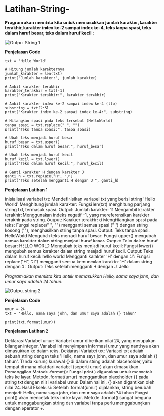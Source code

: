 # Latihan-String-

**Program akan meminta kita untuk memasukkan jumlah karakter, karakter terakhir, karakter index ke-2 sampai index ke-4, teks tanpa spasi, teks dalam huruf besar, teks dalam huruf kecil :**

![Output String 1](https://github.com/user-attachments/assets/f8b0b84a-a5f6-4460-92c6-917d0731c6c7)

**Penjelasan Code**

```
txt = 'Hello World'

# Hitung jumlah karakternya
jumlah_karakter = len(txt)
print("Jumlah karakter:", jumlah_karakter)

# Ambil karakter terakhir
karakter_terakhir = txt[-1]
print("Karakter terakhir:", karakter_terakhir)

# Ambil karakter index ke-2 sampai index ke-4 (llo)
substring = txt[2:5]
print("Karakter index ke-2 sampai index ke-4:", substring)

# Hilangkan spasi pada teks tersebut (HelloWorld)
tanpa_spasi = txt.replace(" ", "")
print("Teks tanpa spasi:", tanpa_spasi)

# Ubah teks menjadi huruf besar
huruf_besar = txt.upper()
print("Teks dalam huruf besar:", huruf_besar)

# Ubah teks menjadi huruf kecil
huruf_kecil = txt.lower()
print("Teks dalam huruf kecil:", huruf_kecil)

# Ganti karakter H dengan karakter J
ganti_h = txt.replace("H", "J")
print("Teks setelah mengganti H dengan J:", ganti_h)
```

**Penjelasan Latihan 1**

inisialisasi variabel txt: Mendefinisikan variabel txt yang berisi string 'Hello World'
Menghitung jumlah karakter: Fungsi len(txt) menghitung panjang string txt, termasuk spasi.
Output: Jumlah karakter: 11
Mengambil karakter terakhir: Menggunakan indeks negatif -1, yang mereferensikan karakter terakhir pada string.
Output: Karakter terakhir: d
Menghilangkan spasi pada teks: Fungsi replace(" ", "") mengganti semua spasi (" ") dengan string kosong (""), menghasilkan string tanpa spasi.
Output: Teks tanpa spasi: HelloWorld
Mengubah teks menjadi huruf besar: Fungsi upper() mengubah semua karakter dalam string menjadi huruf besar.
Output: Teks dalam huruf besar: HELLO WORLD
Mengubah teks menjadi huruf kecil: Fungsi lower() mengubah semua karakter dalam string menjadi huruf kecil.
Output: Teks dalam huruf kecil: hello world
Mengganti karakter 'H' dengan 'J': Fungsi replace("H", "J") mengganti semua kemunculan karakter 'H' dalam string dengan 'J'.
Output: Teks setelah mengganti H dengan J: Jello

*Program akan meminta kita untuk memasukkan Hello, nama saya john, dan umur saya adalah 24 tahun:*

![Output string 2](https://github.com/user-attachments/assets/f01227bf-62f6-4326-bc92-b4e0707bcd95)

**Penjelasan Code**

```
umur = 24
txt = 'Hello, nama saya john, dan umur saya adalah {} tahun'

print(txt.format(umur))
```

**Penjelasan Latihan 2**

Deklarasi Variabel umur:
Variabel umur diberikan nilai 24, yang merupakan bilangan integer.
Variabel ini menyimpan informasi umur yang nantinya akan dimasukkan ke dalam teks.
Deklarasi Variabel txt:
Variabel txt adalah sebuah string dengan teks 'Hello, nama saya john, dan umur saya adalah {} tahun'.
Tanda kurung kurawal {} di dalam string adalah placeholder, yaitu tempat di mana nilai dari variabel (seperti umur) akan dimasukkan.
Pemanggilan Metode .format():
Fungsi print() digunakan untuk mencetak teks ke layar.
Metode .format(umur) menggantikan placeholder {} pada string txt dengan nilai variabel umur.
Dalam hal ini, {} akan digantikan oleh nilai 24.
Hasil Eksekusi:
Setelah .format(umur) dijalankan, string berubah menjadi:
Hello, nama saya john, dan umur saya adalah 24 tahun
Fungsi print() akan mencetak teks ini ke layar.
Metode .format() sangat berguna untuk menggabungkan string dan variabel tanpa perlu menggabungkan dengan operator +.
